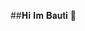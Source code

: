  ##𝐇𝐢 𝐈𝐦 𝐁𝐚𝐮𝐭𝐢 👋

<!--
**BautistaDiaz04/BautistaDiaz04** is a ✨ _special_ ✨ repository because its `README.md` (this file) appears on your GitHub profile.

Here are some ideas to get you started:

- 🔭 I’m currently working on ...
- 🌱 I’m currently learning ...
- 👯 I’m looking to collaborate on ...
- 🤔 I’m looking for help with ...
- 💬 Ask me about ...
- 📫 How to reach me: ...
- 😄 Pronouns: ...
- ⚡ Fun fact: ...
-->
